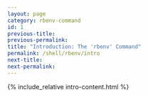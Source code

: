 ```yaml
---
layout: page
category: rbenv-command
id: 1
previous-title: 
previous-permalink:
title: "Introduction: The 'rbenv' Command"
permalink: /shell/rbenv/intro
next-title: 
next-permalink: 
---
```


{% include_relative intro-content.html %}